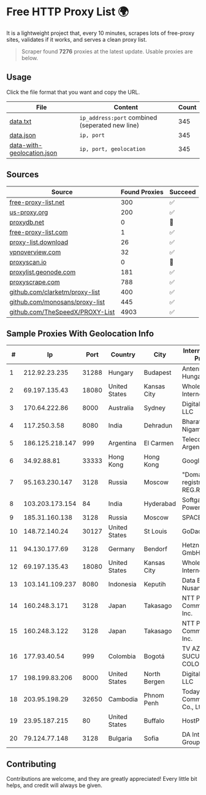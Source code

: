 
# Free HTTP Proxy List 🌍

It is a lightweight project that, every 10 minutes, scrapes lots of free-proxy sites, validates if it works, and serves a clean proxy list.


> Scraper found **7276** proxies at the latest update. Usable proxies are below.

## Usage

Click the file format that you want and copy the URL.


|File|Content|Count|
|----|-------|-----|
|[data.txt](https://raw.githubusercontent.com/themiralay/Proxy-List-World/master/data.txt)|`ip_address:port` combined (seperated new line)|345|
|[data.json](https://raw.githubusercontent.com/themiralay/Proxy-List-World/master/data.json)|`ip, port`|345|
|[data-with-geolocation.json](https://raw.githubusercontent.com/themiralay/Proxy-List-World/master/data-with-geolocation.json)|`ip, port, geolocation`|345|

## Sources

|Source|Found Proxies|Succeed|
|------|-------------|-------|
|[free-proxy-list.net](https://free-proxy-list.net)|300|✅|
|[us-proxy.org](https://www.us-proxy.org)|200|✅|
|[proxydb.net](http://proxydb.net)|0|🚫|
|[free-proxy-list.com](https://free-proxy-list.com/?page=&port=&type%5B%5D=http&type%5B%5D=https&up_time=0&search=Search)|1|✅|
|[proxy-list.download](https://www.proxy-list.download/HTTP)|26|✅|
|[vpnoverview.com](https://vpnoverview.com/privacy/anonymous-browsing/free-proxy-servers)|32|✅|
|[proxyscan.io](https://www.proxyscan.io)|0|🚫|
|[proxylist.geonode.com](https://proxylist.geonode.com/api/proxy-list?limit=300&page=1&sort_by=lastChecked&sort_type=desc&protocols=http,https)|181|✅|
|[proxyscrape.com](https://api.proxyscrape.com/v2/?request=displayproxies&protocol=http&timeout=10000&country=all&ssl=all&anonymity=all)|788|✅|
|[github.com/clarketm/proxy-list](https://raw.githubusercontent.com/clarketm/proxy-list/master/proxy-list-raw.txt)|400|✅|
|[github.com/monosans/proxy-list](https://raw.githubusercontent.com/monosans/proxy-list/main/proxies/http.txt)|445|✅|
|[github.com/TheSpeedX/PROXY-List](https://raw.githubusercontent.com/TheSpeedX/PROXY-List/master/http.txt)|4903|✅|


## Sample Proxies With Geolocation Info

|#|Ip|Port|Country|City|Internet Service Provider|
|-|--|----|-------|----|-------------------------|
|1|212.92.23.235|31288|Hungary|Budapest|Antenna Hungaria|
|2|69.197.135.43|18080|United States|Kansas City|WholeSale Internet|
|3|170.64.222.86|8000|Australia|Sydney|DigitalOcean, LLC|
|4|117.250.3.58|8080|India|Dehradun|Bharat Sanchar Nigam Ltd|
|5|186.125.218.147|999|Argentina|El Carmen|Telecom Argentina S.A.|
|6|34.92.88.81|33333|Hong Kong|Hong Kong|Google LLC|
|7|95.163.230.147|3128|Russia|Moscow|"Domain names registrar REG.RU", Ltd|
|8|103.203.173.154|84|India|Hyderabad|Softgaurd Powertronics|
|9|185.31.160.138|3128|Russia|Moscow|SPACENET|
|10|148.72.140.24|30127|United States|St Louis|GoDaddy.com|
|11|94.130.177.69|3128|Germany|Bendorf|Hetzner Online GmbH|
|12|69.197.135.43|18080|United States|Kansas City|WholeSale Internet|
|13|103.141.109.237|8080|Indonesia|Keputih|Data Buana Nusantara|
|14|160.248.3.171|3128|Japan|Takasago|NTT PC Communications, Inc.|
|15|160.248.3.122|3128|Japan|Takasago|NTT PC Communications, Inc.|
|16|177.93.40.54|999|Colombia|Bogotá|TV AZTECA SUCURSAL COLOMBIA|
|17|198.199.83.206|8000|United States|North Bergen|DigitalOcean, LLC|
|18|203.95.198.29|32650|Cambodia|Phnom Penh|Today Communication Co., Ltd|
|19|23.95.187.215|80|United States|Buffalo|HostPapa|
|20|79.124.77.148|3128|Bulgaria|Sofia|DA International Group Ltd.|



## Contributing

Contributions are welcome, and they are greatly appreciated! Every
little bit helps, and credit will always be given.

